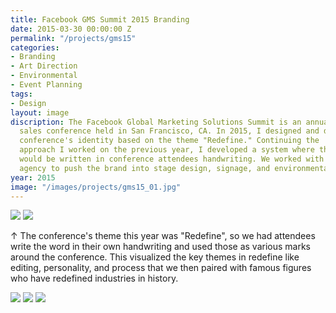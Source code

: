 ```yaml
---
title: Facebook GMS Summit 2015 Branding
date: 2015-03-30 00:00:00 Z
permalink: "/projects/gms15"
categories:
- Branding
- Art Direction
- Environmental
- Event Planning
tags:
- Design
layout: image
discription: The Facebook Global Marketing Solutions Summit is an annual internal
  sales conference held in San Francisco, CA. In 2015, I designed and developed the
  conference's identity based on the theme "Redefine." Continuing the 'evolving identity'
  approach I worked on the previous year, I developed a system where the word "redefine"
  would be written in conference attendees handwriting. We worked with an external
  agency to push the brand into stage design, signage, and environmental graphics
year: 2015
image: "/images/projects/gms15_01.jpg"
---
```


<img src="/images/projects/gms15_01.jpg">
<img src="/images/projects/gms15_02.jpg">
<div class="images-right"><P>&uarr; The conference's theme this year was "Redefine", so we had attendees write the word in their own handwriting and used those as various marks around the conference. This visualized the key themes in redefine like editing, personality, and process that we then paired with famous figures who have redefined industries in history.</p></div>
<img src="/images/projects/gms15_03.jpg">
<img src="/images/projects/gms15_05.jpg">
<img src="/images/projects/gms15_04.jpg">
